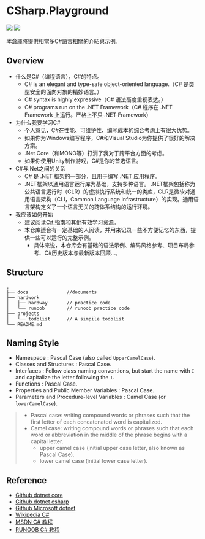 # CSharp.Playground

[![](https://img.shields.io/badge/Author-jskyzero-brightgreen.svg?style=flat)]()
[![](https://img.shields.io/badge/Data-2017/12/31-brightgreen.svg?style=flat)]()

本倉庫將提供相當多C#語言相關的介紹與示例。

## Overview

+ 什么是C#（编程语言），C#的特点。
  + C# is an elegant and type-safe object-oriented language.（C# 是类型安全的面向对象的精妙语言。）
  + C# syntax is highly expressive（C# 语法高度重视表达。）
  + C# programs run on the .NET Framework（C# 程序在 .NET Framework 上运行。~~严格上不只 .NET Framework~~）
+ 为什么我要学习C#
  + 个人意见，C#在性能、可维护性、编写成本的综合考虑上有很大优势。
  + 如果你为Windows编写程序，C#和Visual Studio为你提供了很好的解决方案。
  + .Net Core（和MONO等）打消了我对于跨平台方面的考虑。
  + 如果你使用Unity制作游戏，C#是你的首选语言。
+ C#与.Net之间的关系
  + C# 是 .NET 框架的一部分，且用于编写 .NET 应用程序。
  + .NET框架以通用语言运行库为基础，支持多种语言。 .NET框架包括称为公共语言运行时（CLR）的虚拟执行系统和统一的类库，CLR是微软对通用语言架构（CLI，Common Language Infrastructure）的实现。通用语言架构定义了一个语言无关的跨体系结构的运行环境。
+ 我应该如何开始
  + 建议阅读[C# 指南](https://docs.microsoft.com/zh-cn/dotnet/csharp/)和其他有效学习资源。
  + 本仓库适合有一定基础的人阅读，并用来记录一些不方便记忆的东西，提供一些可以运行的完整示例。
    + 具体来说，本仓库会有基础的语法示例、编码风格参考、项目布局参考、C#历史版本与最新版本回顾...。


<!-- ## Overview
+ C#是微软推出的一种基于.NET框架的、面向对象的高级编程语言。
+ 语言本身深受Visual Basic、Java、C和C++ 的影响。
+ C#旨在设计成为一种“简单、现代、通用”，以及面向对象的程序设计语言
+ C# 是 .NET 框架的一部分，且用于编写 .NET 应用程序。因而我们可能需要先了解下 .NET

![.NET 体系结构组件](https://docs.microsoft.com/zh-cn/dotnet/standard/media/components.png)

1. C#源代码被编译成符合CLI规范的中间语言（IL），IL代码与资源文件一起作为程序集文件存为.{exe|dll}文件。
2. 执行C#程序时候，程序集被加载到CLR中，如果符合安全要求，则CLR执行实时（JIT）编译将IL代码转化为本机机器指令，CLR还提供自动垃圾回收，异常处理和资源管理有关的其他服务。 -->

## Structure
```
.
├── docs              //documents
├── hardwork
│   ├── hardway       // practice code
│   └── runoob        // runoob practice code
├── projects
│   └── todolist      // A simpile todolist
└── README.md
```

## Naming Style

+ Namespace : Pascal Case (also called `UpperCamelCase`).
+ Classes and Structures : Pascal Case.
+ Interfaces : Follow class naming conventions, but start the name with `I` and capitalize the letter following the `I`.
+ Functions : Pascal Case.
+ Properties and Public Member Variables : Pascal Case.
+ Parameters and Procedure-level Variables : Camel Case (or `lowerCamelCase`).

> + Pascal case: writing compound words or phrases such that the first letter of each concatenated word is capitalized.
> + Camel case:  writing compound words or phrases such that each word or abbreviation in the middle of the phrase begins with a capital letter. 
>   + upper camel case (initial upper case letter, also known as Pascal Case).
>   + lower camel case (initial lower case letter).

## Reference

+ [Github dotnet core](https://github.com/dotnet/core)
+ [Github dotnet csharp](https://github.com/dotnet/csharplang)
+ [Github Microsoft dotnet](https://github.com/Microsoft/dotnet)
+ [Wikipedia C#](https://zh.wikipedia.org/wiki/C%E2%99%AF)
+ [MSDN C# 教程](https://msdn.microsoft.com/zh-cn/library/aa288463(v=vs.71).aspx)
+ [RUNOOB C# 教程](http://www.runoob.com/csharp/csharp-tutorial.html)
